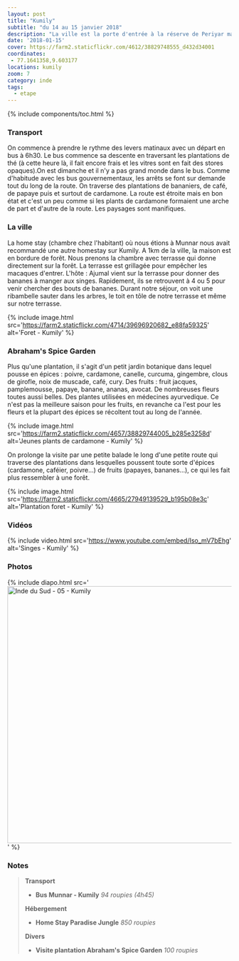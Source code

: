 ```yaml
---
layout: post
title: "Kumily"
subtitle: "du 14 au 15 janvier 2018"
description: "La ville est la porte d'entrée à la réserve de Periyar mais c'est également le lieu de production de nombreux épices et nottament de la cardamone"
date: '2018-01-15'
cover: https://farm2.staticflickr.com/4612/38829748555_d432d34001
coordinates:
 - 77.1641358,9.603177
locations: kumily
zoom: 7
category: inde
tags:
  - etape
---
```


{% include components/toc.html %}

### Transport

On commence à prendre le rythme des levers matinaux avec un départ en bus à 6h30. Le bus commence sa descente en traversant les plantations de thé (à cette heure là, il fait encore frais et les vitres sont en fait des stores opaques).On est dimanche et il n'y a pas grand monde dans le bus. Comme d'habitude avec les bus gouvernementaux, les arrêts se font sur demande tout du long de la route. On traverse des plantations de bananiers, de café, de papaye puis et surtout de cardamone. La route est étroite mais en bon état et c'est un peu comme si les plants de cardamone formaient une arche de part et d'autre de la route. Les paysages sont manifiques.

### La ville

La home stay (chambre chez l'habitant) où nous étions à Munnar nous avait recommandé une autre homestay sur Kumily. A 1km de la ville, la maison est en bordure de forêt. Nous prenons la chambre avec terrasse qui donne directement sur la forêt. La terrasse est grillagée pour empêcher les macaques d'entrer. L'hôte : Ajumal vient sur la terrasse pour donner des bananes à manger aux singes. Rapidement, ils se retrouvent à 4 ou 5 pour venir chercher des bouts de bananes. Durant notre séjour, on voit une ribambelle sauter dans les arbres, le toit en tôle de notre terrasse et même sur notre terrasse.

{% include image.html
  src='https://farm2.staticflickr.com/4714/39696920682_e88fa59325'
  alt='Foret - Kumily'
%}

### Abraham's Spice Garden

Plus qu'une plantation, il s'agit d'un petit jardin botanique dans lequel pousse en épices : poivre, cardamone, canelle, curcuma, gingembre, clous de girofle, noix de muscade, café, cury. Des fruits : fruit jacques, pamplemousse, papaye, banane, ananas, avocat. De nombreuses fleurs toutes aussi belles. Des plantes utilisées en médecines ayurvedique. Ce n'est pas la meilleure saison pour les fruits, en revanche ca  l'est pour les fleurs et la plupart des épices se récoltent tout au long de l'année.

{% include image.html
  src='https://farm2.staticflickr.com/4657/38829744005_b285e3258d'
  alt='Jeunes plants de cardamone - Kumily'
%}

On prolonge la visite par une petite balade le long d'une petite route qui traverse des plantations dans lesquelles poussent toute sorte d'épices (cardamone, caféier, poivre...) de fruits (papayes, bananes...), ce qui les fait plus ressembler à une forêt.

{% include image.html
  src='https://farm2.staticflickr.com/4665/27949139529_b195b08e3c'
  alt='Plantation foret - Kumily'
%}

### Vidéos

{% include video.html
  src='https://www.youtube.com/embed/Iso_mV7bEhg'
  alt='Singes - Kumily'
%}

### Photos

{% include diapo.html
  src='<a data-flickr-embed="true"  href="https://www.flickr.com/photos/planitude/albums/72157689472963302" title="Inde du Sud - 05 - Kumily"><img src="https://farm5.staticflickr.com/4612/38829748555_d432d34001_b.jpg" width="1024" height="576" alt="Inde du Sud - 05 - Kumily"></a><script async src="//embedr.flickr.com/assets/client-code.js" charset="utf-8"></script>'
%}

### Notes

>**Transport**
>
>- **Bus Munnar - Kumily** *94 roupies (4h45)*
>
>**Hébergement**
>
>- **Home Stay Paradise Jungle** *850 roupies*
>
>**Divers**
>
>- **Visite plantation Abraham's Spice Garden** *100 roupies*
